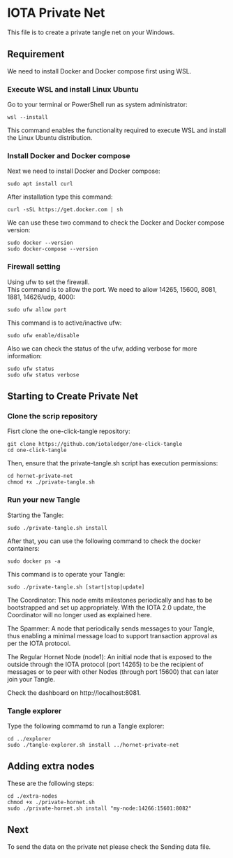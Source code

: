 # IOTA  Private Net
This file is to create a private tangle net on your Windows.  
  
## Requirement  
We need to install Docker and Docker compose first using WSL.  
### Execute WSL and install Linux Ubuntu
Go to your terminal or PowerShell run as system administrator:  
```
wsl --install
```  
This command enables the functionality required to execute WSL and install the Linux Ubuntu distribution.  
### Install Docker and Docker compose
Next we need to install Docker and Docker compose:  
```
sudo apt install curl
```  
After installation type this command:  
```
curl -sSL https://get.docker.com | sh
```
  
We can use these two command to check the Docker and Docker compose version:
```
sudo docker --version  
sudo docker-compose --version
```
### Firewall setting
Using ufw to set the firewall.  
This command is to allow the port. We need to allow 14265, 15600, 8081, 1881, 14626/udp, 4000:
```
sudo ufw allow port
```
This command is to active/inactive ufw:
```
sudo ufw enable/disable
```
Also we can check the status of the ufw, adding verbose for more information:
```
sudo ufw status
sudo ufw status verbose
```

## Starting to Create Private Net
### Clone the scrip repository
Fisrt clone the one-click-tangle repository:
```
git clone https://github.com/iotaledger/one-click-tangle  
cd one-click-tangle
```
Then, ensure that the private-tangle.sh script has execution permissions:
```
cd hornet-private-net
chmod +x ./private-tangle.sh
```
  
### Run your new Tangle
Starting the Tangle:
```
sudo ./private-tangle.sh install
```
After that, you can use the following command to check the docker containers:
```
sudo docker ps -a
```
This command is to operate your Tangle:
```
sudo ./private-tangle.sh [start|stop|update]
```
The Coordinator: This node emits milestones periodically and has to be bootstrapped and set up appropriately. With the IOTA 2.0 update, the Coordinator will no longer used as explained here.  

The Spammer: A node that periodically sends messages to your Tangle, thus enabling a minimal message load to support transaction approval as per the IOTA protocol.  

The Regular Hornet Node (node1): An initial node that is exposed to the outside through the IOTA protocol (port 14265) to be the recipient of messages or to peer with other Nodes (through port 15600) that can later join your Tangle.  

Check the dashboard on http://localhost:8081.  
  
### Tangle explorer
Type the following commamd to run a Tangle explorer:
```
cd ../explorer  
sudo ./tangle-explorer.sh install ../hornet-private-net
```

## Adding extra nodes
These are the following steps:
```
cd ./extra-nodes
chmod +x ./private-hornet.sh
sudo ./private-hornet.sh install "my-node:14266:15601:8082"
```

## Next
To send the data on the private net please check the Sending data file.  
